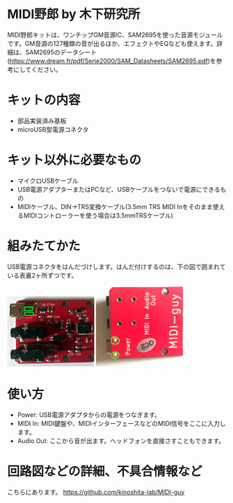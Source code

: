 # MIDI野郎 by 木下研究所
MIDI野郎キットは、ワンチップGM音源IC、SAM2695を使った音源モジュールです。GM音源の127種類の音が出るほか、エフェクトやEQなども使えます。詳細は、SAM2695のデータシート(https://www.dream.fr/pdf/Serie2000/SAM_Datasheets/SAM2695.pdf)を参考にしてください。

# キットの内容
- 部品実装済み基板
- microUSB型電源コネクタ

# キット以外に必要なもの
- マイクロUSBケーブル
- USB電源アダプターまたはPCなど、USBケーブルをつないで電源にできるもの
- MIDIケーブル、DIN->TRS変換ケーブル(3.5mm TRS MIDI Inをそのまま使えるMIDIコントローラーを使う場合は3.5mmTRSケーブル)

# 組みたてかた
USB電源コネクタをはんだづけします。はんだ付けするのは、下の図で囲まれている表裏2ヶ所ずつです。

![部品面から見た図](./solder_top_s.jpg)
![裏から見た図](./solder_bottom_s.jpg )

# 使い方
- Power: USB電源アダプタからの電源をつなぎます。
- MIDI In: MIDI鍵盤や、MIDIインターフェースなどのMIDI信号をここに入力します。
- Audio Out: ここから音が出ます。ヘッドフォンを直接さすこともできます。


# 回路図などの詳細、不具合情報など
こちらにあります。
https://github.com/kinoshita-lab/MIDI-guy



